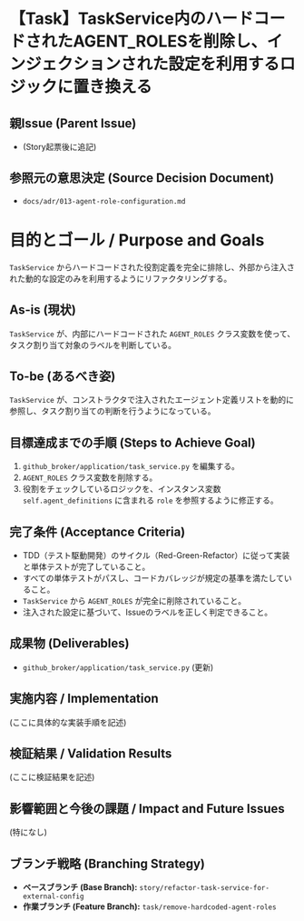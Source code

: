 # 【Task】TaskService内のハードコードされたAGENT_ROLESを削除し、インジェクションされた設定を利用するロジックに置き換える

## 親Issue (Parent Issue)
- (Story起票後に追記)

## 参照元の意思決定 (Source Decision Document)
- `docs/adr/013-agent-role-configuration.md`

# 目的とゴール / Purpose and Goals
`TaskService` からハードコードされた役割定義を完全に排除し、外部から注入された動的な設定のみを利用するようにリファクタリングする。

## As-is (現状)
`TaskService` が、内部にハードコードされた `AGENT_ROLES` クラス変数を使って、タスク割り当て対象のラベルを判断している。

## To-be (あるべき姿)
`TaskService` が、コンストラクタで注入されたエージェント定義リストを動的に参照し、タスク割り当ての判断を行うようになっている。

## 目標達成までの手順 (Steps to Achieve Goal)
1. `github_broker/application/task_service.py` を編集する。
2. `AGENT_ROLES` クラス変数を削除する。
3. 役割をチェックしているロジックを、インスタンス変数 `self.agent_definitions` に含まれる `role` を参照するように修正する。

## 完了条件 (Acceptance Criteria)
- TDD（テスト駆動開発）のサイクル（Red-Green-Refactor）に従って実装と単体テストが完了していること。
- すべての単体テストがパスし、コードカバレッジが規定の基準を満たしていること。
- `TaskService` から `AGENT_ROLES` が完全に削除されていること。
- 注入された設定に基づいて、Issueのラベルを正しく判定できること。

## 成果物 (Deliverables)
- `github_broker/application/task_service.py` (更新)

## 実施内容 / Implementation
(ここに具体的な実装手順を記述)

## 検証結果 / Validation Results
(ここに検証結果を記述)

## 影響範囲と今後の課題 / Impact and Future Issues
(特になし)

## ブランチ戦略 (Branching Strategy)
- **ベースブランチ (Base Branch):** `story/refactor-task-service-for-external-config`
- **作業ブランチ (Feature Branch):** `task/remove-hardcoded-agent-roles`